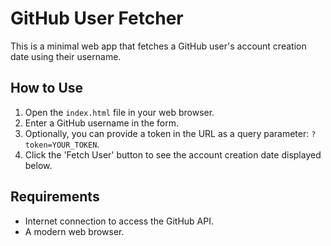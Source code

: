 # GitHub User Fetcher

This is a minimal web app that fetches a GitHub user's account creation date using their username.

## How to Use
1. Open the `index.html` file in your web browser.
2. Enter a GitHub username in the form.
3. Optionally, you can provide a token in the URL as a query parameter: `?token=YOUR_TOKEN`.
4. Click the 'Fetch User' button to see the account creation date displayed below.

## Requirements
- Internet connection to access the GitHub API.
- A modern web browser.
